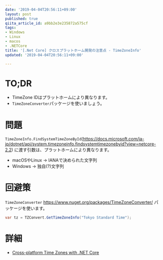 ```yaml
---
date: '2019-04-04T20:56:11+09:00'
layout: post
published: true
qiita_article_id: a9bb2e3e235872a575cf
tags:
- Windows
- Linux
- macos
- .NETCore
title: '[.Net Core] クロスプラットホーム開発の注意点 - TimeZoneInfo'
updated: '2019-04-04T20:56:11+09:00'

---
```

# TO;DR  
  
* TimeZone IDはプラットホームにより異なります。  
* `TimeZoneConverter`パッケージを使いましょう。  
  
# 問題  
  
`TimeZoneInfo.FindSystemTimeZoneById`(https://docs.microsoft.com/ja-jp/dotnet/api/system.timezoneinfo.findsystemtimezonebyid?view=netcore-2.2) に渡す引数は、プラットホームにより異なります。  
  
* macOSやLinux → IANAで決められた文字列  
* Windows → 独自(?)文字列  
  
# 回避策  
  
`TimeZoneConverter` https://www.nuget.org/packages/TimeZoneConverter/ パッケージを使います。  
  
```c#
var tz = TZConvert.GetTimeZoneInfo("Tokyo Standard Time");
```  
  
# 詳細  
  
* [Cross-platform Time Zones with .NET Core](https://devblogs.microsoft.com/dotnet/cross-platform-time-zones-with-net-core/)  
